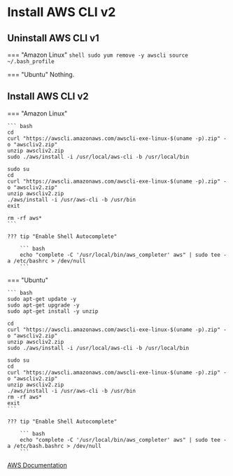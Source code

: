 # Install AWS CLI v2

## Uninstall AWS CLI v1

=== "Amazon Linux"
    ``` shell
    sudo yum remove -y awscli
    source ~/.bash_profile
    ```

=== "Ubuntu"
    Nothing.

## Install AWS CLI v2

=== "Amazon Linux"

    ``` bash
    cd
    curl "https://awscli.amazonaws.com/awscli-exe-linux-$(uname -p).zip" -o "awscliv2.zip"
    unzip awscliv2.zip
    sudo ./aws/install -i /usr/local/aws-cli -b /usr/local/bin

    sudo su
    cd
    curl "https://awscli.amazonaws.com/awscli-exe-linux-$(uname -p).zip" -o "awscliv2.zip"
    unzip awscliv2.zip
    ./aws/install -i /usr/aws-cli -b /usr/bin
    exit

    rm -rf aws*
    ```

    ??? tip "Enable Shell Autocomplete"

        ``` bash
        echo "complete -C '/usr/local/bin/aws_completer' aws" | sudo tee -a /etc/bashrc > /dev/null
        ```

=== "Ubuntu"

    ``` bash
    sudo apt-get update -y
    sudo apt-get upgrade -y
    sudo apt-get install -y unzip

    cd
    curl "https://awscli.amazonaws.com/awscli-exe-linux-$(uname -p).zip" -o "awscliv2.zip"
    unzip awscliv2.zip
    sudo ./aws/install -i /usr/local/aws-cli -b /usr/local/bin

    sudo su
    cd
    curl "https://awscli.amazonaws.com/awscli-exe-linux-$(uname -p).zip" -o "awscliv2.zip"
    unzip awscliv2.zip
    ./aws/install -i /usr/aws-cli -b /usr/bin
    rm -rf aws*
    exit
    ```

    ??? tip "Enable Shell Autocomplete"

        ``` bash
        echo "complete -C '/usr/local/bin/aws_completer' aws" | sudo tee -a /etc/bash.bashrc > /dev/null
        ```

[AWS Documentation](https://docs.aws.amazon.com/cli/latest/userguide/getting-started-install.html)